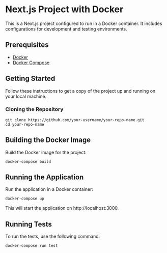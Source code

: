 # Next.js Project with Docker

This is a Next.js project configured to run in a Docker container. It includes configurations for development and testing environments.

## Prerequisites

- [Docker](https://www.docker.com/products/docker-desktop)
- [Docker Compose](https://docs.docker.com/compose/install/)

## Getting Started

Follow these instructions to get a copy of the project up and running on your local machine.

### Cloning the Repository

```
git clone https://github.com/your-username/your-repo-name.git
cd your-repo-name
```
## Building the Docker Image
Build the Docker image for the project:
```
docker-compose build
```
## Running the Application
Run the application in a Docker container:
```
docker-compose up
```
This will start the application on http://localhost:3000.

## Running Tests
To run the tests, use the following command:
```
docker-compose run test
```

